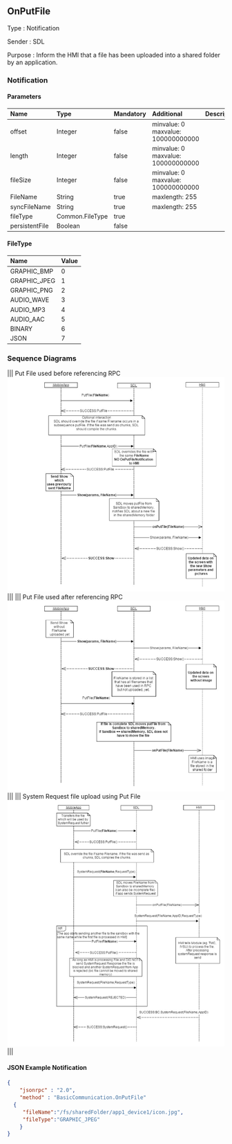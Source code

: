 ## OnPutFile

Type
: Notification

Sender
: SDL

Purpose
: Inform the HMI that a file has been uploaded into a shared folder by an application.

### Notification

#### Parameters

|Name|Type|Mandatory|Additional|Description|
|:---|:---|:--------|:---------|:----------|
|offset|Integer|false|minvalue: 0<br>maxvalue: 100000000000||
|length|Integer|false|minvalue: 0<br>maxvalue: 100000000000||
|fileSize|Integer|false|minvalue: 0<br>maxvalue: 100000000000||
|FileName|String|true|maxlength: 255||
|syncFileName|String|true|maxlength: 255||
|fileType|Common.FileType|true|||
|persistentFile|Boolean|false|||

#### FileType

|Name|Value|
|:---|:----|
|GRAPHIC_BMP|0|
|GRAPHIC_JPEG|1|
|GRAPHIC_PNG|2|
|AUDIO_WAVE|3|
|AUDIO_MP3|4|
|AUDIO_AAC|5|
|BINARY|6|
|JSON|7|

### Sequence Diagrams
|||
Put File used before referencing RPC
![OnPutFile](./assets/OnPutFileBeforeRPC.png)
|||
|||
Put File used after referencing RPC
![OnPutFile](./assets/OnPutFileAfterRPC.png)
|||
|||
System Request file upload using Put File
![OnPutFile](./assets/OnPutFileSystemRequest.png)
|||

#### JSON Example Notification
```json
{
	"jsonrpc" : "2.0",
	"method" : "BasicCommunication.OnPutFile"
  {
     "fileName":"/fs/sharedFolder/app1_device1/icon.jpg",
     "fileType":"GRAPHIC_JPEG"
    }
}
```
